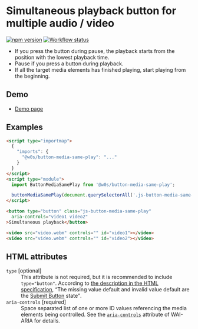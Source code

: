# Simultaneous playback button for multiple audio / video

[![npm version](https://badge.fury.io/js/%40w0s%2Fbutton-media-same-play.svg)](https://www.npmjs.com/package/@w0s/button-media-same-play)
[![Workflow status](https://github.com/SaekiTominaga/js-library-browser/actions/workflows/button-media-same-play.yml/badge.svg)](https://github.com/SaekiTominaga/js-library-browser/actions/workflows/button-media-same-play.yml)

- If you press the button during pause, the playback starts from the position with the lowest playback time.
- Pause if you press a button during playback.
- If all the target media elements has finished playing, start playing from the beginning.

## Demo

- [Demo page](https://saekitominaga.github.io/js-library-browser/packages/button-media-same-play/demo/)

## Examples

```HTML
<script type="importmap">
  {
    "imports": {
      "@w0s/button-media-same-play": "..."
    }
  }
</script>
<script type="module">
  import ButtonMediaSamePlay from '@w0s/button-media-same-play';

  buttonMediaSamePlay(document.querySelectorAll('.js-button-media-same-play')); // `getElementById()` or `getElementsByClassName()` or `getElementsByTagName()` or `querySelector()` or `querySelectorAll()`
</script>

<button type="button" class="js-button-media-same-play"
  aria-controls="video1 video2"
>Simultaneous playback</button>

<video src="video.webm" controls="" id="video1"></video>
<video src="video.webm" controls="" id="video2"></video>
```

## HTML attributes

<dl>
<dt><code>type</code> [optional]</dt>
<dd>This attribute is not required, but it is recommended to include <code>type="button"</code>. According to <a href="https://html.spec.whatwg.org/multipage/form-elements.html#attr-button-type">the description in the HTML specification</a>, <q cite="https://html.spec.whatwg.org/multipage/form-elements.html#attr-button-type">The missing value default and invalid value default are the <a href="https://html.spec.whatwg.org/multipage/form-elements.html#attr-button-type-submit-state">Submit Button</a> state</q>.</dd>
<dt><code>aria-controls</code> [required]</dt>
<dd>Space separated list of one or more ID values referencing the media elements being controlled. See the <a href="https://developer.mozilla.org/en-US/docs/Web/Accessibility/ARIA/Attributes/aria-controls"><code>aria-controls</code></a> attribute of WAI-ARIA for details.</dd>
</dl>
